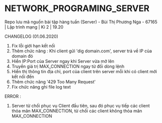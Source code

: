 # NETWORK_PROGRAMING_SERVER
Repo lưu mã nguồn bài tập hàng tuần (Server) - Bùi Thị Phương Nga - 67165 | Lập trình mạng | Kì 2 | 19.20 

CHANGELOG (01.06.2020)
1. Fix lỗi giới hạn kết nối 
2. Thêm chức năng : Khi client gửi 'dig domain.com', server trả về IP của domain đó 
3. Hiển IP:Port của Server ngay khi Server vừa mở lên 
4. Truyền giá trị MAX_CONNECTION ngay từ đối dòng lệnh
5. Hiển thị thông tin địa chỉ, port của client trên server mỗi khi có client mới kết nối đến
6. Thêm chức năng '429 Too Many Request'
7. Fix chức năng ghi file log text

ERROR : 
1. Server từ chối phục vụ Client đầu tiên, sau đó phục vụ tiếp các client thỏa mãn MAX_CONNECTION, từ chối các client không thỏa mãn MAX_CONNECTION 
